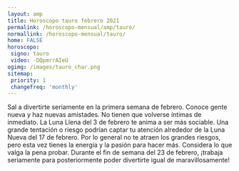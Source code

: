 ```yaml
---
layout: amp
title: Horoscopo tauro febrero 2021 
permalink: /horoscopo-mensual/amp/tauro/
normallink: /horoscopo-mensual/tauro/
home: FALSE
horoscopo:
 signo: tauro
 video: -DQpmrrAIeU
ogimg: /images/tauro_char.png
sitemap:
 priority: 1
 changefreq: 'monthly'
---
```



Sal a divertirte seriamente en la primera semana de febrero. Conoce gente nueva y haz nuevas amistades. No tienen que volverse íntimas de inmediato. La Luna Llena del 3 de febrero te anima a ser más sociable. Una grande tentación o riesgo podrían captar tu atención alrededor de la Luna Nueva del 17 de febrero. Por lo general no te atraen los grandes riesgos, pero esta vez tienes la energía y la pasión para hacer más. Considera lo que valga la pena probar. Durante el fin de semana del 23 de febrero, ¡trabaja seriamente para posteriormente poder divertirte igual de maravillosamente!    